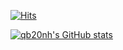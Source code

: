 [![Hits](https://hits.seeyoufarm.com/api/count/incr/badge.svg?url=https%3A%2F%2Fgithub.com%2Fqb20nh&count_bg=%23E00000&title_bg=%23555555&icon=&icon_color=%23E7E7E7&title=today+%2F+all+time&edge_flat=false)](https://hits.seeyoufarm.com)

[![qb20nh's GitHub stats](https://github-readme-stats-qb20nh.vercel.app/api?username=qb20nh)](https://github.com/anuraghazra/github-readme-stats)
